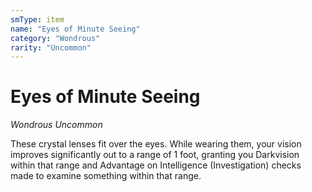 ```yaml
---
smType: item
name: "Eyes of Minute Seeing"
category: "Wondrous"
rarity: "Uncommon"
---
```


# Eyes of Minute Seeing
*Wondrous Uncommon*

These crystal lenses fit over the eyes. While wearing them, your vision improves significantly out to a range of 1 foot, granting you Darkvision within that range and Advantage on Intelligence (Investigation) checks made to examine something within that range.
